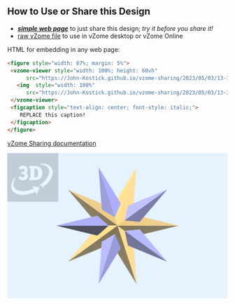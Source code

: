 
## How to Use or Share this Design

 - [***simple web page***](<https://John-Kostick.github.io/vzome-sharing/2023/05/03/13-31-56-Stellated-Rhombic-Icosahedron-2/>) to just share this design; *try it before you share it!*
 - [raw vZome file](<https://raw.githubusercontent.com/John-Kostick/vzome-sharing/main/2023/05/03/13-31-56-Stellated-Rhombic-Icosahedron-2/Stellated-Rhombic-Icosahedron-2.vZome>) to use in vZome desktop or vZome Online
 
 HTML for embedding in any web page:
 ```html
<figure style="width: 87%; margin: 5%">
  <vzome-viewer style="width: 100%; height: 60vh"
       src="https://John-Kostick.github.io/vzome-sharing/2023/05/03/13-31-56-Stellated-Rhombic-Icosahedron-2/Stellated-Rhombic-Icosahedron-2.vZome" >
    <img  style="width: 100%"
       src="https://John-Kostick.github.io/vzome-sharing/2023/05/03/13-31-56-Stellated-Rhombic-Icosahedron-2/Stellated-Rhombic-Icosahedron-2.png" >
  </vzome-viewer>
  <figcaption style="text-align: center; font-style: italic;">
     REPLACE this caption!
  </figcaption>
</figure>
 ```

[vZome Sharing documentation](https://vzome.github.io/vzome/sharing.html#how-it-works)

![Image](<Stellated-Rhombic-Icosahedron-2.png>)

